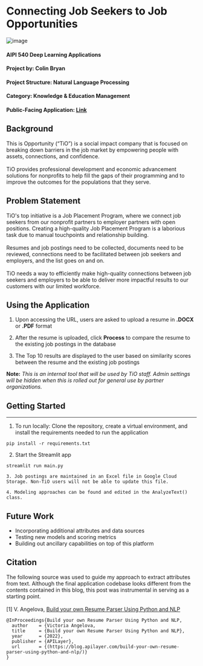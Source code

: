 # Connecting Job Seekers to Job Opportunities
 ![image](https://storage.googleapis.com/tio-job-connections-static-images/TiO%20Logo.png)

#### AIPI 540 Deep Learning Applications
#### Project by: Colin Bryan
#### Project Structure: Natural Language Processing
#### Category: Knowledge & Education Management
#### Public-Facing Application: [Link](https://tio-job-connections.ue.r.appspot.com/)

## Background
This is Opportunity (“TiO”) is a social impact company that is focused on breaking down barriers in the job market by empowering people with assets, connections, and confidence.
<br>
<br>
TiO provides professional development and economic advancement solutions for nonprofits to help fill the gaps of their programming and to improve the outcomes for the populations that they serve.

## Problem Statement
TiO's top initiative is a Job Placement Program, where we connect job seekers from our nonprofit partners to employer partners with open positions. Creating a high-quality Job Placement Program is a laborious task due to manual touchpoints and relationship building. 
<br>
<br>
Resumes and job postings need to be collected, documents need to be reviewed, connections need to be facilitated between job seekers and employers, and the list goes on and on.
<br>
<br>
TiO needs a way to efficiently make high-quality connections between job seekers and employers to be able to deliver more impactful results to our customers with our limited workforce. 

## Using the Application
1. Upon accessing the URL, users are asked to upload a resume in **.DOCX** or **.PDF** format

2. After the resume is uploaded, click **Process** to compare the resume to the existing job postings in the database

3. The Top 10 results are displayed to the user based on similarity scores between the resume and the existing job postings

**Note:** *This is an internal tool that will be used by TiO staff. Admin settings will be hidden when this is rolled out for general use by partner organizations.*

## Getting Started
---------------
1. To run locally: Clone the repository, create a virtual environment, and install the requirements needed to run the application
```
pip install -r requirements.txt
```
2. Start the Streamlit app
```
streamlit run main.py

3. Job postings are maintained in an Excel file in Google Cloud Storage. Non-TiO users will not be able to update this file.

4. Modeling approaches can be found and edited in the AnalyzeText() class.
```

## Future Work
* Incorporating additional attributes and data sources
* Testing new models and scoring metrics
* Building out ancillary capabilities on top of this platform


## Citation
The following source was used to guide my approach to extract attributes from text. Although the final application codebase looks different from the contents contained in this blog, this post was instrumental in serving as a starting point.
<br>
<br>
[1] V. Angelova, [Build your own Resume Parser Using Python and NLP](https://blog.apilayer.com/build-your-own-resume-parser-using-python-and-nlp/)

```
@InProceedings{Build your own Resume Parser Using Python and NLP,
  author    = {Victoria Angelova,
  title     = {Build your own Resume Parser Using Python and NLP},
  year      = {2022},
  publisher = {APILayer},
  url       = {(https://blog.apilayer.com/build-your-own-resume-parser-using-python-and-nlp/)}
}
```
